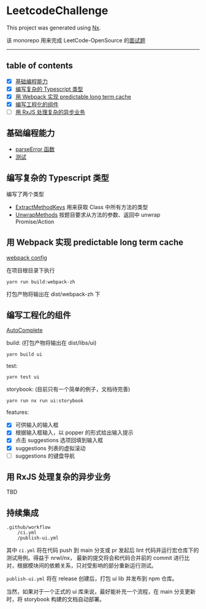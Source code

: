 

# LeetcodeChallenge

This project was generated using [Nx](https://nx.dev).

 该 monorepo 用来完成 LeetCode-OpenSource 的[面试题](https://github.com/LeetCode-OpenSource/hire#%E5%B1%95%E7%8E%B0%E4%BD%A0%E7%9A%84%E8%83%BD%E5%8A%9B)

---

## table of contents
- [x] [基础编程能力](#基础编程能力)
- [x] [编写复杂的 Typescript 类型](#编写复杂的-typescript-类型)
- [x] [用 Webpack 实现 predictable long term cache](#用-webpack-实现-predictable-long-term-cache)
- [x] [编写工程化的组件](#编写工程化的组件)
- [ ] [用 RxJS 处理复杂的异步业务](#用-rxjs-处理复杂的异步业务)

## 基础编程能力
- [parseError 函数](https://github.com/Trigg3rZY/leetcode-challenge/blob/main/libs/utils/src/lib/parseError.ts#L10)
- [测试](https://github.com/Trigg3rZY/leetcode-challenge/blob/main/libs/utils/src/lib/parseError.spec.ts)

## 编写复杂的 Typescript 类型
编写了两个类型
- [ExtractMethodKeys<T>](https://github.com/Trigg3rZY/leetcode-challenge/blob/main/libs/utils/src/lib/connected.ts#L31) 用来获取 Class 中所有方法的类型
- [UnwrapMethods<T>](https://github.com/Trigg3rZY/leetcode-challenge/blob/main/libs/utils/src/lib/connected.ts#L36) 按题目要求从方法的参数、返回中 unwrap Promise/Action

## 用 Webpack 实现 predictable long term cache
[webpack config](https://github.com/Trigg3rZY/leetcode-challenge/blob/main/apps/webpack-zh/webpack.config.js) 

在项目根目录下执行 
```
yarn run build:webpack-zh
```
打包产物将输出在 dist/webpack-zh 下

## 编写工程化的组件
[AutoComplete](https://github.com/Trigg3rZY/leetcode-challenge/tree/main/libs/ui/src/lib/AutoComplete)  

build: (打包产物将输出在 dist/libs/ui)
```
yarn build ui
```

test:
```
yarn test ui
```

storybook: (目前只有一个简单的例子，文档待完善)
```
yarn run nx run ui:storybook
```

features:
- [x] 可供输入的输入框
- [x] 根据输入框输入，以 popper 的形式给出输入提示
- [x] 点击 suggestions 选项回填到输入框
- [x] suggestions 列表的虚拟滚动
- [ ] suggestions 的键盘导航

## 用 RxJS 处理复杂的异步业务
TBD

## 持续集成

```
.github/workflow  
    /ci.yml
    /publish-ui.yml
```
其中 `ci.yml` 将在代码 push 到 main 分支或 pr 发起后 lint 代码并运行宏仓库下的测试用例。得益于 nrwl/nx， 最新的提交将会和代码合并前的 commit 进行比对，根据模块间的依赖关系，只对受影响的部分重新运行测试。

`publish-ui.yml` 将在 release 创建后，打包 ui lib 并发布到 npm 仓库。

当然，如果对于一个正式的 ui 库来说，最好能补充一个流程，在 main 分支更新时，将 storybook 构建的文档自动部署。
